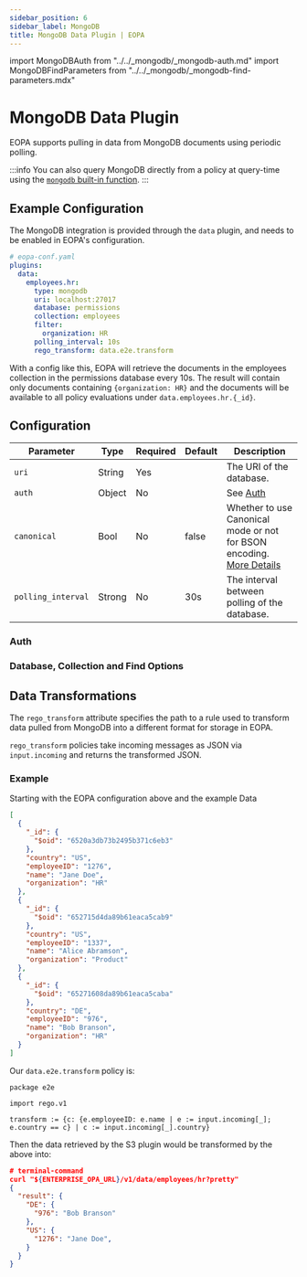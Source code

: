 ```yaml
---
sidebar_position: 6
sidebar_label: MongoDB
title: MongoDB Data Plugin | EOPA
---
```


import MongoDBAuth from "../../_mongodb/_mongodb-auth.md"
import MongoDBFindParameters from "../../_mongodb/_mongodb-find-parameters.mdx"


# MongoDB Data Plugin

EOPA supports pulling in data from MongoDB documents using periodic polling.

:::info
You can also query MongoDB directly from a policy at query-time using the [`mongodb` built-in function](/eopa/reference/built-in-functions/mongodb).
:::


## Example Configuration

The MongoDB integration is provided through the `data` plugin, and needs to be enabled in EOPA's configuration.

```yaml
# eopa-conf.yaml
plugins:
  data:
    employees.hr:
      type: mongodb
      uri: localhost:27017
      database: permissions
      collection: employees
      filter:
        organization: HR
      polling_interval: 10s
      rego_transform: data.e2e.transform
```

With a config like this, EOPA will retrieve the documents in the employees collection in the permissions database every 10s.
The result will contain only documents containing `{organization: HR}` and the documents will be available to all policy evaluations under `data.employees.hr.{_id}`.


## Configuration

| Parameter | Type | Required | Default | Description |
| --- | --- | --- | --- | --- |
| `uri` | String | Yes |  | The URI of the database.  |
| `auth` | Object | No |  | See [Auth](#auth) |
| `canonical` | Bool | No | false | Whether to use Canonical mode or not for BSON encoding. [More Details](https://www.mongodb.com/docs/manual/reference/mongodb-extended-json/) |
| `polling_interval` | Strong | No | 30s | The interval between polling of the database. |


### Auth

<MongoDBAuth />


### Database, Collection and Find Options

<MongoDBFindParameters options_name="find_options" />


## Data Transformations

The `rego_transform` attribute specifies the path to a rule used to transform data pulled from MongoDB into a different format for storage in EOPA.

`rego_transform` policies take incoming messages as JSON via `input.incoming` and returns the transformed JSON.


### Example

Starting with the EOPA configuration above and the example Data

```json
[
  {
    "_id": {
      "$oid": "6520a3db73b2495b371c6eb3"
    },
    "country": "US",
    "employeeID": "1276",
    "name": "Jane Doe",
    "organization": "HR"
  },
  {
    "_id": {
      "$oid": "652715d4da89b61eaca5cab9"
    },
    "country": "US",
    "employeeID": "1337",
    "name": "Alice Abramson",
    "organization": "Product"
  },
  {
    "_id": {
      "$oid": "65271608da89b61eaca5caba"
    },
    "country": "DE",
    "employeeID": "976",
    "name": "Bob Branson",
    "organization": "HR"
  }
]
```

Our `data.e2e.transform` policy is:

```rego
package e2e

import rego.v1

transform := {c: {e.employeeID: e.name | e := input.incoming[_]; e.country == c} | c := input.incoming[_].country}
```

Then the data retrieved by the S3 plugin would be transformed by the above into:

```json
# terminal-command
curl "${ENTERPRISE_OPA_URL}/v1/data/employees/hr?pretty"
{
  "result": {
    "DE": {
      "976": "Bob Branson"
    },
    "US": {
      "1276": "Jane Doe",
    }
  }
}
```

